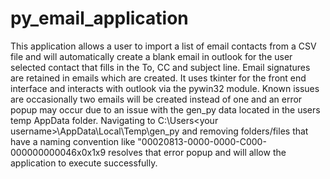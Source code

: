 # py_email_application

This application allows a user to import a list of email contacts from a CSV file and will automatically create a blank email in outlook for the user selected contact that fills in the To, CC and subject line. Email signatures are retained in emails which are created. It uses tkinter for the front end interface and interacts with outlook via the pywin32 module. 
Known issues are occasionally two emails will be created instead of one and an error popup may occur due to an issue with the gen_py data located in the users temp AppData folder. Navigating to C:\Users\<your username>\AppData\Local\Temp\gen_py and removing folders/files that have a naming convention like "00020813-0000-0000-C000-000000000046x0x1x9 resolves that error popup and will allow the application to execute successfully.



